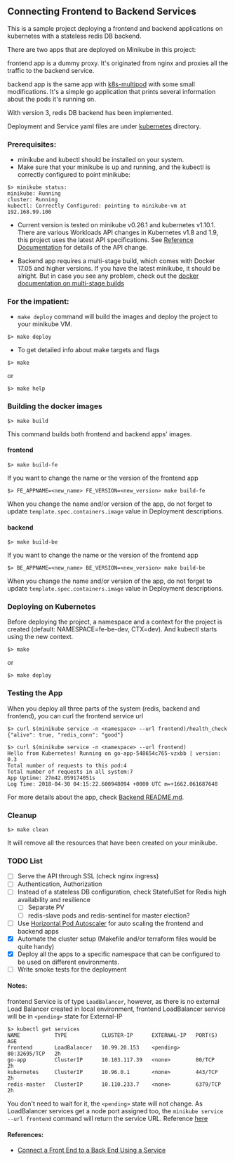 ## Connecting Frontend to Backend Services

This is a sample project deploying a frontend and backend applications on
kubernetes with a stateless redis DB backend.

There are two apps that are deployed on Minikube in this project:

frontend app is a dummy proxy. It's originated from nginx and proxies all the
traffic to the backend service.

backend app is the same app with [k8s-multipod](../k8s-multipod) with some small
modifications. It's a simple go application that prints several information about the pods it's running on.

With version 3, redis DB backend has been implemented.

Deployment and Service yaml files are under [kubernetes](kubernetes) directory.

### Prerequisites:
* minikube and kubectl should be installed on your system.
* Make sure that your minikube is up and running, and the kubectl is correctly
  configured to point minikube:
```
$> minikube status:
minikube: Running
cluster: Running
kubectl: Correctly Configured: pointing to minikube-vm at 192.168.99.100
```
* Current version is tested on minikube v0.26.1 and kubernetes v1.10.1. There are
  various Workloads API changes in Kubernetes v1.8 and 1.9, this project uses
  the latest API specifications. See [Reference Documentation](https://kubernetes.io/docs/reference/workloads-18-19/) for details of the API change.

* Backend app requires a multi-stage build, which comes with Docker 17.05 and
  higher versions. If you have the latest minikube, it should be alright. But in
  case you see any problem, check out the [docker documentation on multi-stage
  builds](https://docs.docker.com/develop/develop-images/multistage-build/)

### For the impatient:
* `make deploy` command will build the images and deploy the project to your minikube VM.
```
$> make deploy
```

* To get detailed info about make targets and flags
```
$> make
```
or
```
$> make help
```

### Building the docker images

```
$> make build
```
This command builds both frontend and backend apps' images.

#### frontend

```
$> make build-fe
```
If you want to change the name or the version of the frontend app
```
$> FE_APPNAME=<new_name> FE_VERSION=<new_version> make build-fe
```
When you change the name and/or version of the app, do not forget to update `template.spec.containers.image` value in Deployment descriptions.

#### backend

```
$> make build-be
```
If you want to change the name or the version of the frontend app
```
$> BE_APPNAME=<new_name> BE_VERSION=<new_version> make build-be
```
When you change the name and/or version of the app, do not forget to update `template.spec.containers.image` value in Deployment descriptions.

### Deploying on Kubernetes

Before deploying the project, a namespace and a context for the project is
created (default: NAMESPACE=fe-be-dev, CTX=dev). And kubectl starts using the
new context. 

```
$> make
```
or
```
$> make deploy
```

### Testing the App

When you deploy all three parts of the system (redis, backend and frontend), you
can curl the frontend service url

```
$> curl $(minikube service -n <namespace> --url frontend)/health_check
{"alive": true, "redis_conn": "good"}
```
```
$> curl $(minikube service -n <namespace> --url frontend)
Hello from Kubernetes! Running on go-app-548654c765-vzxbb | version: 0.3
Total number of requests to this pod:4
Total number of requests in all system:7
App Uptime: 27m42.059174051s
Log Time: 2018-04-30 04:15:22.600948094 +0000 UTC m=+1662.061687640
```

For more details about the app, check [Backend README.md](backend/README.md).

### Cleanup
```
$> make clean
```
It will remove all the resources that have been created on your minikube.

### TODO List
- [ ] Serve the API through SSL (check nginx ingress)
- [ ] Authentication, Authorization
- [ ] Instead of a stateless DB configuration, check StatefulSet for Redis
  high availability and resilience
  - [ ] Separate PV
  - [ ] redis-slave pods and redis-sentinel for master election?
- [ ] Use [Horizontal Pod
  Autoscaler](https://kubernetes.io/docs/tasks/run-application/horizontal-pod-autoscale/)
  for auto scaling the frontend and backend apps
- [x] Automate the cluster setup (Makefile and/or terraform files would be quite
  handy)
- [x] Deploy all the apps to a specific namespace that can be configured to be used
  on different environments.
- [ ] Write smoke tests for the deployment

#### Notes:

frontend Service is of type `LoadBalancer`, however, as there is no external
Load Balancer created in local environment, frontend LoadBalancer service will
be in `<pending>` state for External-IP
```
$> kubectl get services
NAME           TYPE           CLUSTER-IP      EXTERNAL-IP   PORT(S)        AGE
frontend       LoadBalancer   10.99.20.153    <pending>     80:32695/TCP   2h
go-app         ClusterIP      10.103.117.39   <none>        80/TCP         2h
kubernetes     ClusterIP      10.96.0.1       <none>        443/TCP        2h
redis-master   ClusterIP      10.110.233.7    <none>        6379/TCP       2h
```
You don't need to wait for it, the `<pending>` state will not change. As
LoadBalancer services get a node port assigned too, the `minikube service --url
frontend` command will return the service URL. Reference [here](https://github.com/kubernetes/minikube/issues/384#issuecomment-234409957)

#### References:
* [Connect a Front End to a Back End Using a Service](https://kubernetes.io/docs/tasks/access-application-cluster/connecting-frontend-backend/)
